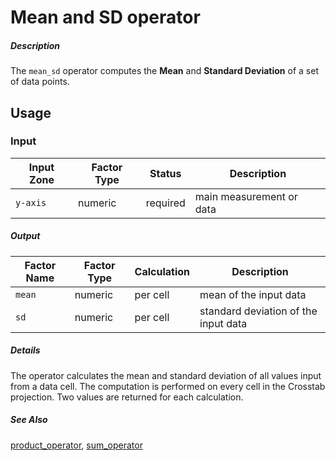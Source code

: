 # Mean and SD operator

##### Description

The `mean_sd` operator computes the **Mean** and **Standard Deviation** of a set of data points.

## Usage

### Input

| Input Zone | Factor Type | Status   | Description              |
| ---------- | ----------- | -------- | ------------------------ |
| `y-axis`     | numeric     | required | main measurement or data |

##### Output

| Factor Name | Factor Type | Calculation | Description                          |
| ----------- | ----------- | ----------- | ------------------------------------ |
| `mean`        | numeric     | per cell    | mean of the input data               |
| `sd`          | numeric     | per cell    | standard deviation of the input data |

##### Details

The operator calculates the mean and standard deviation of all values input from a data cell. The computation is performed on every cell in the Crosstab projection. Two values are returned for each calculation.

##### See Also

[product_operator](https://github.com/tercen/product_operator), [sum_operator](https://github.com/tercen/sum_operator)

